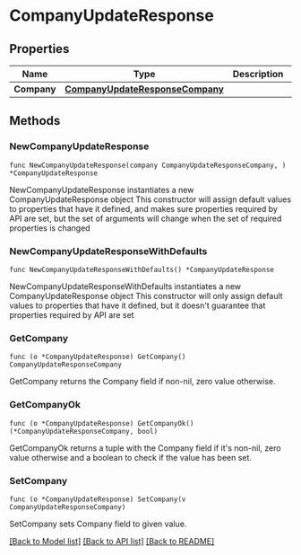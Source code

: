 # CompanyUpdateResponse

## Properties

Name | Type | Description | Notes
------------ | ------------- | ------------- | -------------
**Company** | [**CompanyUpdateResponseCompany**](CompanyUpdateResponseCompany.md) |  | 

## Methods

### NewCompanyUpdateResponse

`func NewCompanyUpdateResponse(company CompanyUpdateResponseCompany, ) *CompanyUpdateResponse`

NewCompanyUpdateResponse instantiates a new CompanyUpdateResponse object
This constructor will assign default values to properties that have it defined,
and makes sure properties required by API are set, but the set of arguments
will change when the set of required properties is changed

### NewCompanyUpdateResponseWithDefaults

`func NewCompanyUpdateResponseWithDefaults() *CompanyUpdateResponse`

NewCompanyUpdateResponseWithDefaults instantiates a new CompanyUpdateResponse object
This constructor will only assign default values to properties that have it defined,
but it doesn't guarantee that properties required by API are set

### GetCompany

`func (o *CompanyUpdateResponse) GetCompany() CompanyUpdateResponseCompany`

GetCompany returns the Company field if non-nil, zero value otherwise.

### GetCompanyOk

`func (o *CompanyUpdateResponse) GetCompanyOk() (*CompanyUpdateResponseCompany, bool)`

GetCompanyOk returns a tuple with the Company field if it's non-nil, zero value otherwise
and a boolean to check if the value has been set.

### SetCompany

`func (o *CompanyUpdateResponse) SetCompany(v CompanyUpdateResponseCompany)`

SetCompany sets Company field to given value.



[[Back to Model list]](../README.md#documentation-for-models) [[Back to API list]](../README.md#documentation-for-api-endpoints) [[Back to README]](../README.md)


